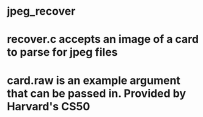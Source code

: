 # jpeg_recover

# recover.c accepts an image of a card to parse for jpeg files
# card.raw is an example argument that can be passed in. Provided by Harvard's CS50
